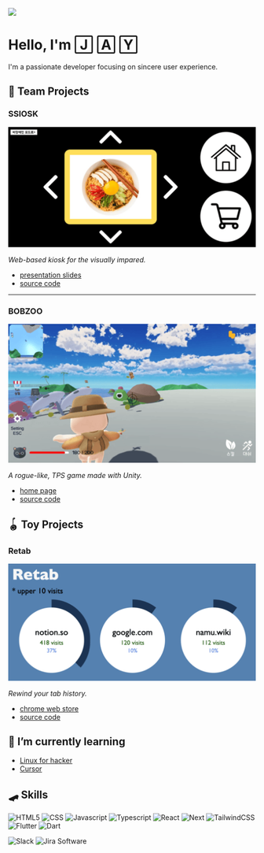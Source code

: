 ![](https://komarev.com/ghpvc/?username=sweetandsourkiss&color=3498db)

# Hello, I'm 🄹 🄰 🅈

I'm a passionate developer focusing on sincere user experience.

## 🔭 Team Projects

### SSIOSK

![ssiosk-image](images/ssiosk-image.png)

_Web-based kiosk for the visually impared._

- [presentation slides](https://innovative-spice-010.notion.site/SSIOSK_PPT-1c8a59eb474d802e9f82db91abf522e0)
- [source code](https://github.com/sweetandsourkiss/ssiosk)

<hr>

### BOBZOO

![bobzoo-image](images/bobzoo-image.png)

_A rogue-like, TPS game made with Unity._

- [home page](https://bob-zoo.vercel.app/)
- [source code](https://github.com/sweetandsourkiss/bob-zoo)

## 🪀 Toy Projects

### Retab

![retab-image](images/retab-image.png)

_Rewind your tab history._

- [chrome web store](https://chromewebstore.google.com/detail/retab/noncniepfjlgndimglpfcmaeekcehjck?authuser=0&hl=ko)
- [source code](https://github.com/sweetandsourkiss/retab)

## 🌱 I’m currently learning

- [Linux for hacker](https://academy.segfaulthub.com/courses)
- [Cursor](https://www.cursor.com/)

## 🛹 Skills

![HTML5](https://img.shields.io/badge/-HTML5-535c68?style=flat&logo=html5)
![CSS](https://img.shields.io/badge/-CSS-535c68?style=flat&logo=css3&logoColor=1572B6)
![Javascript](https://img.shields.io/badge/-Javascript-535c68?style=flat&logo=javascript)
![Typescript](https://img.shields.io/badge/-Typescript-535c68?style=flat&logo=typescript)
![React](https://img.shields.io/badge/-React-535c68?style=flat&logo=react)
![Next](https://img.shields.io/badge/-Next-535c68?style=flat&logo=nextdotjs&logoColor=000000)
![TailwindCSS](https://img.shields.io/badge/-TailwindCSS-535c68?style=flat&logo=tailwindcss)
![Flutter](https://img.shields.io/badge/-Flutter-535c68?style=flat&logo=flutter&logoColor=02569B)
![Dart](https://img.shields.io/badge/-Dart-535c68?style=flat&logo=dart&logoColor=0175C2)

![Slack](https://img.shields.io/badge/-slack-535c68?style=flat&logo=slack&logoColor=4A154B)
![Jira Software](https://img.shields.io/badge/-Jira_Software-535c68?style=flat&logo=jirasoftware&logoColor=0052CC)

<!--
![Unity](https://img.shields.io/badge/-Unity-535c68?style=flat&logo=unity)
![Figma](https://img.shields.io/badge/-figma-535c68?style=flat&logo=figma&logoColor=F24E1E)
![Stripe](https://img.shields.io/badge/-Stripe-535c68?style=flat&logo=stripe&logoColor=008CDD)
![Prisma](https://img.shields.io/badge/-Prisma-535c68?style=flat&logo=prisma&logoColor=2D3748)
![Firebase](https://img.shields.io/badge/-Firebase-535c68?style=flat&logo=firebase&logoColor=FFCA28)
![Notion](https://img.shields.io/badge/-Notion-535c68?style=flat&logo=notion&logoColor=000000)
-->

<!--
**sweetandsourkiss/sweetandsourkiss** is a ✨ _special_ ✨ repository because its `README.md` (this file) appears on your GitHub profile.

Here are some ideas to get you started:

- 🔭 I’m currently working on ...
- 🌱 I’m currently learning ...
- 👯 I’m looking to collaborate on ...
- 🤔 I’m looking for help with ...
- 💬 Ask me about ...
- 📫 How to reach me: ...
- 😄 Pronouns: ...
- ⚡ Fun fact: ...
-->
